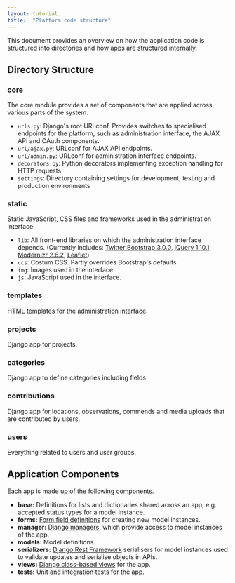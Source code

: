 ```yaml
---
layout: tutorial
title:  "Platform code structure"
---
```


This document provides an overview on how the application code is structured into directories and how apps are structured internally.

## Directory Structure

### core

The core module provides a set of components that are applied across various parts of the system.

- `urls.py`: Django's root URLconf. Provides switches to specialised endpoints for the platform, such as administration interface, the AJAX API and OAuth components.
- `url/ajax.py`: URLconf for AJAX API endpoints.
- `url/admin.py`: URLconf for administration interface endpoints.
- `decorators.py`: Python decorators implementing exception handling for HTTP requests.
- `settings`: Directory containing settings for development, testing and production environments

### static

Static JavaScript, CSS files and frameworks used in the administration interface.

- `lib`: All front-end libraries on which the administration interface depends. (Currently includes: [Twitter Bootstrap 3.0.0](http://getbootstrap.com/), [jQuery 1.10.1](http://jquery.com/), [Modernizr 2.6.2](http://modernizr.com/), [Leaflet](http://leafletjs.com/))
- `ccs`: Costum CSS. Partly overrides Bootstrap's defaults.
- `img`: Images used in the interface
- `js`: JavaScript used in the interface.

### templates

HTML templates for the administration interface.

### projects

Django app for projects.

### categories

Django app to define categories including fields.

### contributions

Django app for locations, observations, commends and media uploads that are contributed by users.

### users

Everything related to users and user groups.

## Application Components

Each app is made up of the following components.

- **base:** Definitions for lists and dictionaries shared across an app, e.g. accepted status types for a model instance.
- **forms:** [Form field definitions](https://docs.djangoproject.com/en/dev/topics/forms/) for creating new model instances.
- **manager:** [Django managers](https://docs.djangoproject.com/en/dev/topics/db/managers/), which provide access to model instances of the app.
- **models:** Model definitions.
- **serializers:** [Django Rest Framework](http://www.django-rest-framework.org/) serialisers for model instances used to validate updates and serialise objects in APIs.
- **views:** [Django class-based views](https://docs.djangoproject.com/en/1.3/ref/class-based-views/) for the app.
- **tests:** Unit and integration tests for the app.

